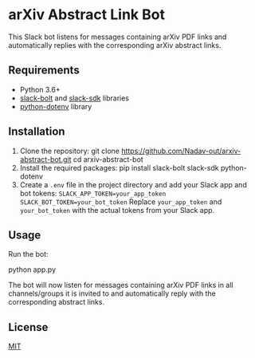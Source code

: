 # arXiv Abstract Link Bot

This Slack bot listens for messages containing arXiv PDF links and automatically replies with the corresponding arXiv abstract links. 
## Requirements

- Python 3.6+
- [slack-bolt](https://github.com/slackapi/bolt-python) and [slack-sdk](https://github.com/slackapi/python-slack-sdk) libraries
- [python-dotenv](https://github.com/theskumar/python-dotenv) library

## Installation

1. Clone the repository:
git clone https://github.com/Nadav-out/arxiv-abstract-bot.git
cd arxiv-abstract-bot
2. Install the required packages:
pip install slack-bolt slack-sdk python-dotenv
3. Create a `.env` file in the project directory and add your Slack app and bot tokens: 
`SLACK_APP_TOKEN=your_app_token SLACK_BOT_TOKEN=your_bot_token` 
Replace `your_app_token` and `your_bot_token` with the actual tokens from your Slack app.

## Usage

Run the bot:

python app.py

The bot will now listen for messages containing arXiv PDF links in all channels/groups it is invited to and automatically reply with the corresponding abstract links.


## License

[MIT](https://choosealicense.com/licenses/mit/)
